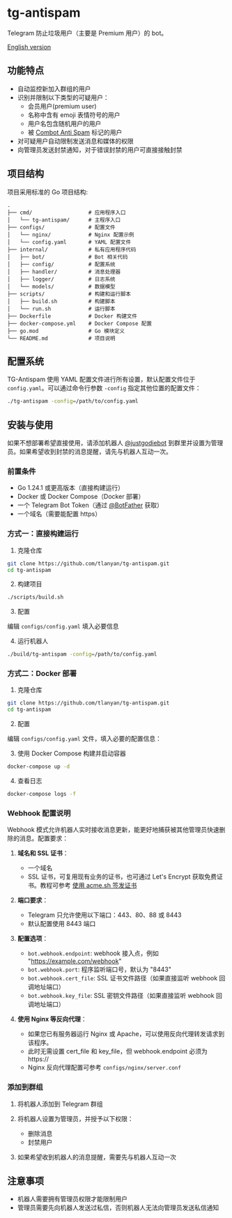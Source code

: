 # tg-antispam

Telegram 防止垃圾用户（主要是 Premium 用户）的 bot。

[English version](./README_en.md)

## 功能特点

- 自动监控新加入群组的用户
- 识别并限制以下类型的可疑用户：
  - 会员用户(premium user)
  - 名称中含有 emoji 表情符号的用户
  - 用户名包含随机用户的用户
  - 被 [Combot Anti Spam](https://cas.chat) 标记的用户
- 对可疑用户自动限制发送消息和媒体的权限
- 向管理员发送封禁通知，对于错误封禁的用户可直接接触封禁

## 项目结构

项目采用标准的 Go 项目结构:

```
.
├── cmd/                  # 应用程序入口
│   └── tg-antispam/      # 主程序入口
├── configs/              # 配置文件
│   └── nginx/            # Nginx 配置示例
│   └── config.yaml       # YAML 配置文件
├── internal/             # 私有应用程序代码
│   ├── bot/              # Bot 相关代码
│   ├── config/           # 配置系统
│   ├── handler/          # 消息处理器
│   ├── logger/           # 日志系统
│   └── models/           # 数据模型
├── scripts/              # 构建和运行脚本
│   ├── build.sh          # 构建脚本
│   └── run.sh            # 运行脚本
├── Dockerfile            # Docker 构建文件
├── docker-compose.yml    # Docker Compose 配置
├── go.mod                # Go 模块定义
└── README.md             # 项目说明
```

## 配置系统

TG-Antispam 使用 YAML 配置文件进行所有设置，默认配置文件位于 `config.yaml`。可以通过命令行参数 `-config` 指定其他位置的配置文件：

```bash
./tg-antispam -config=/path/to/config.yaml
```

## 安装与使用

如果不想部署希望直接使用，请添加机器人 [@justgodiebot](https://t.me/justgodiebot) 到群里并设置为管理员。如果希望收到封禁的消息提醒，请先与机器人互动一次。

### 前置条件

- Go 1.24.1 或更高版本（直接构建运行）
- Docker 或 Docker Compose（Docker 部署）
- 一个 Telegram Bot Token（通过 [@BotFather](https://t.me/BotFather) 获取）
- 一个域名（需要能配置 https）

### 方式一：直接构建运行

1. 克隆仓库

```bash
git clone https://github.com/tlanyan/tg-antispam.git
cd tg-antispam
```

2. 构建项目

```bash
./scripts/build.sh
```

3. 配置

编辑 `configs/config.yaml` 填入必要信息

4. 运行机器人

```bash
./build/tg-antispam -config=/path/to/config.yaml
```

### 方式二：Docker 部署

1. 克隆仓库

```bash
git clone https://github.com/tlanyan/tg-antispam.git
cd tg-antispam
```

2. 配置

编辑 `configs/config.yaml` 文件，填入必要的配置信息：

3. 使用 Docker Compose 构建并启动容器

```bash
docker-compose up -d
```

4. 查看日志

```bash
docker-compose logs -f
```

### Webhook 配置说明

Webhook 模式允许机器人实时接收消息更新，能更好地捕获被其他管理员快速删除的消息。配置要求：

1. **域名和 SSL 证书**：

   - 一个域名
   - SSL 证书，可复用现有业务的证书，也可通过 Let's Encrypt 获取免费证书。教程可参考 [使用 acme.sh 签发证书](https://itlanyan.com/use-acme-sh-get-free-cert/)

2. **端口要求**：

   - Telegram 只允许使用以下端口：443、80、88 或 8443
   - 默认配置使用 8443 端口

3. **配置选项**：

   - `bot.webhook.endpoint`: webhook 接入点，例如 "https://example.com/webhook"
   - `bot.webhook.port`: 程序监听端口号，默认为 "8443"
   - `bot.webhook.cert_file`: SSL 证书文件路径（如果直接监听 webhook 回调地址端口）
   - `bot.webhook.key_file`: SSL 密钥文件路径（如果直接监听 webhook 回调地址端口）

4. **使用 Nginx 等反向代理**：

   - 如果您已有服务器运行 Nginx 或 Apache，可以使用反向代理转发请求到该程序。
   - 此时无需设置 cert_file 和 key_file，但 webhook.endpoint 必须为 https://
   - Nginx 反向代理配置可参考 `configs/nginx/server.conf`

### 添加到群组

1. 将机器人添加到 Telegram 群组
2. 将机器人设置为管理员，并授予以下权限：

   - 删除消息
   - 封禁用户

3. 如果希望收到机器人的消息提醒，需要先与机器人互动一次

## 注意事项

- 机器人需要拥有管理员权限才能限制用户
- 管理员需要先向机器人发送过私信，否则机器人无法向管理员发送私信通知
